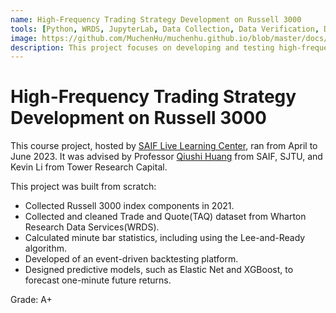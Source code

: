 ```yaml
---
name: High-Frequency Trading Strategy Development on Russell 3000
tools: [Python, WRDS, JupyterLab, Data Collection, Data Verification, Data Analysis, Machine Learning]
image: https://github.com/MuchenHu/muchenhu.github.io/blob/master/docs/predictive_models.jpg?raw=true
description: This project focuses on developing and testing high-frequency trading strategies on the Russell 3000 index. The project involved building a minute-level trade and quote dataset sourced from Wharton Research Data Services. A key component of the work was the development of an event-driven backtesting platform to evaluate the performance of minute-level trading strategies. The project also included designing predictive models, such as Elastic Net and XGBoost, to forecast one-minute future returns.
---
```


# High-Frequency Trading Strategy Development on Russell 3000

This course project, hosted by [SAIF Live Learning Center](https://en.saif.sjtu.edu.cn/mba/live-learning), ran from April to June 2023. It was advised by Professor [Qiushi Huang](https://en.saif.sjtu.edu.cn/faculty-research/huang-qiushi) from SAIF, SJTU, and Kevin Li from Tower Research Capital.

This project was built from scratch:
- Collected Russell 3000 index components in 2021.
- Collected and cleaned Trade and Quote(TAQ) dataset from Wharton Research Data Services(WRDS).
- Calculated minute bar statistics, including using the Lee-and-Ready algorithm.
- Developed of an event-driven backtesting platform.
- Designed predictive models, such as Elastic Net and XGBoost, to forecast one-minute future returns.

Grade: A+